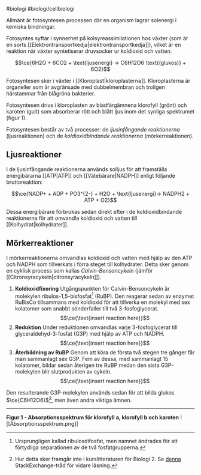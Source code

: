 #biologi #biologi/cellbiologi

Allmänt är fotosyntesen processen där en organism lagrar solenergi i kemiska bindningar.

Fotosyntes syftar i synnerhet på kolsyreassimilationen hos växter (som är en sorts [[Elektrontransportkedja|elektrontransportkedja]]), vilket är en reaktion när växter syntetiserar druvsocker ur koldioxid och vatten.

$$\ce{6H2O + 6CO2 + \text{ljusenergi} -> C6H12O6 \text{(glukos)} + 6O2}$$


Fotosyntesen sker i växter i [[Kloroplast|kloroplasterna]]. Kloroplasterna är organeller som är avgränsade med dubbelmembran och troligen härstammar från blågröna bakterier.

Fotosyntesen drivs i kloroplasten av bladfärgämnena klorofyll (grönt) och karoten (gult) som absorberar rött och blått ljus inom det synliga spektrumet (figur 1).

Fotosyntesen består av två processer: de *ljusinfångande reaktionerna* (ljusreaktionen) och de *koldioxidbindande reaktionerna* (mörkerreaktionen).

## Ljusreaktioner
I de ljusinfångande reaktionerna används solljus för att framställa energibärarna [[ATP|ATP]] och [[Vätebärare|NADPH]] enligt följande bruttoreaktion:

$$\ce{NADP+ + ADP + PO3^{2-} + H2O + \text{ljusenergi}-> NADPH2 + ATP + O2}$$

Dessa energibärare förbrukas sedan direkt efter i de koldioxidbindande reaktionerna för att omvandla koldioxid och vatten till [[Kolhydrat|kolhydrater]].

## Mörkerreaktioner
I mörkerreaktionerna omvandlas koldioxid och vatten med hjälp av den ATP och NADPH som tillverkats i förra steget till kolhydrater. Detta sker genom en cyklisk process som kallas *Calvin-Bensoncykeln* (jämför [[Citronsyracykeln|citronsyracykeln]]).

1. **Koldioxidfixering**
	Utgångspunkten för Calvin-Bensoncykeln är molekylen ribulos-1,5-bisfosfat[^1] (RuBP). Den reagerar sedan av enzymet RuBisCo tillsammans med koldioxid för att tillverka en molekyl med sex kolatomer som snabbt sönderfaller till två 3-fosfoglycerat.
	$$\ce{\text{insert reaction here}}$$
1. **Reduktion**
	Under reduktionen omvandlas varje 3-fosfoglycerat till glyceraldehyd-3-fosfat (G3P) med hjälp av ATP och NADPH.
	$$\ce{\text{insert reaction here}}$$
3. **Återbildning av RuBP**
	Genom att köra de första två stegen tre gånger får man sammanlagt sex G3P. Fem av dessa, med sammanlagt 15 kolatomer, bildar sedan återigen tre RuBP medan den sista G3P-molekylen blir slutprodukten av cykeln.
	$$\ce{\text{insert reaction here}}$$

Den resulterande G3P-molekylen används sedan för att bilda glukos $\ce{C6H12O6}$[^2], men även andra viktiga ämnen.

[^1]: Ursprungligen kallad ribulosdifosfat, men namnet ändrades för att förtydliga separationen av de två fosfatgrupperna.
[^2]: Hur detta sker framgår inte i kurslitteraturen för Biologi 2. Se [denna](https://biology.stackexchange.com/a/67232) StackExchange-tråd för vidare läsning.

---

**Figur 1 - Absorptionsspektrum för klorofyll a, klorofyll b och karoten**
![[Absorptionsspektrum.png]]
